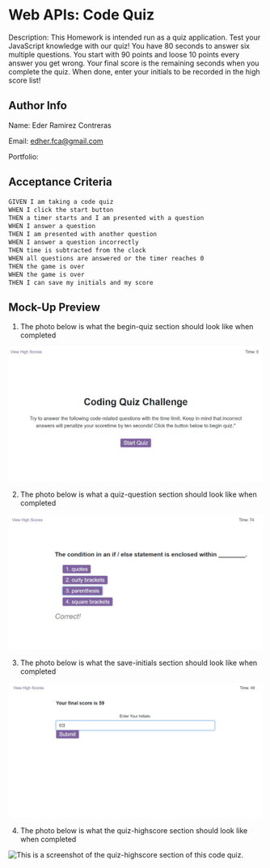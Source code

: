 # Web APIs: Code Quiz

Description: 
This Homework is intended run as a quiz application. 
Test your JavaScript knowledge with our quiz! You have 80 seconds to answer six multiple questions. You start with 90 points and loose 10 points every answer you get wrong. Your final score is the remaining seconds when you complete the quiz. When done, enter your initials to be recorded in the high score list! 

## Author Info

Name: Eder Ramirez Contreras

Email: edher.fca@gmail.com

Portfolio: []()

## Acceptance Criteria

```
GIVEN I am taking a code quiz
WHEN I click the start button
THEN a timer starts and I am presented with a question
WHEN I answer a question
THEN I am presented with another question
WHEN I answer a question incorrectly
THEN time is subtracted from the clock
WHEN all questions are answered or the timer reaches 0
THEN the game is over
WHEN the game is over
THEN I can save my initials and my score
```
## Mock-Up Preview

1. The photo below is what the begin-quiz section should look like when completed

![This is a screenshot of the begin-quiz section of this code quiz.](/assets/images/uno.jpg)

2. The photo below is what a quiz-question section should look like when completed

![This is a screenshot of a quiz-question section in this code quiz.](./assets/images/dos.jpg)

3. The photo below is what the save-initials section should look like when completed

![This is a screenshot of the save-initials section of this code quiz.](/assets/images/tres.jpg)

4. The photo below is what the quiz-highscore section should look like when completed

![This is a screenshot of the quiz-highscore section of this code quiz.](./assets/images/cuatro.jpg)
